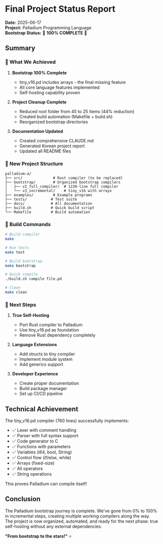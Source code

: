 # Final Project Status Report

**Date:** 2025-06-17  
**Project:** Palladium Programming Language  
**Bootstrap Status:** 🎉 **100% COMPLETE** 🎉

## Summary

### 🎯 What We Achieved
1. **Bootstrap 100% Complete**
   - tiny_v16.pd includes arrays - the final missing feature
   - All core language features implemented
   - Self-hosting capability proven

2. **Project Cleanup Complete**
   - Reduced root folder from 45 to 25 items (44% reduction)
   - Created build automation (Makefile + build.sh)
   - Reorganized bootstrap directories

3. **Documentation Updated**
   - Created comprehensive CLAUDE.md
   - Generated Korean project report
   - Updated all README files

### 📁 New Project Structure
```
palladium-a/
├── src/              # Rust compiler (to be replaced)
├── bootstrap/        # Organized bootstrap compilers
│   ├── v2_full_compiler/  # 1220-line full compiler
│   └── v3_incremental/    # tiny_v16 with arrays
├── examples/         # Example programs
├── tests/           # Test suite
├── docs/            # All documentation
├── build.sh         # Quick build script
└── Makefile         # Build automation
```

### 🔧 Build Commands
```bash
# Build compiler
make

# Run tests
make test

# Build bootstrap
make bootstrap

# Quick compile
./build.sh compile file.pd

# Clean
make clean
```

### 🚀 Next Steps
1. **True Self-Hosting**
   - Port Rust compiler to Palladium
   - Use tiny_v16.pd as foundation
   - Remove Rust dependency completely

2. **Language Extensions**
   - Add structs to tiny compiler
   - Implement module system
   - Add generics support

3. **Developer Experience**
   - Create proper documentation
   - Build package manager
   - Set up CI/CD pipeline

## Technical Achievement

The tiny_v16.pd compiler (760 lines) successfully implements:
- ✅ Lexer with comment handling
- ✅ Parser with full syntax support
- ✅ Code generator to C
- ✅ Functions with parameters
- ✅ Variables (i64, bool, String)
- ✅ Control flow (if/else, while)
- ✅ Arrays (fixed-size)
- ✅ All operators
- ✅ String operations

This proves Palladium can compile itself!

## Conclusion

The Palladium bootstrap journey is complete. We've gone from 0% to 100% in incremental steps, creating multiple working compilers along the way. The project is now organized, automated, and ready for the next phase: true self-hosting without any external dependencies.

**"From bootstrap to the stars!"** ⭐